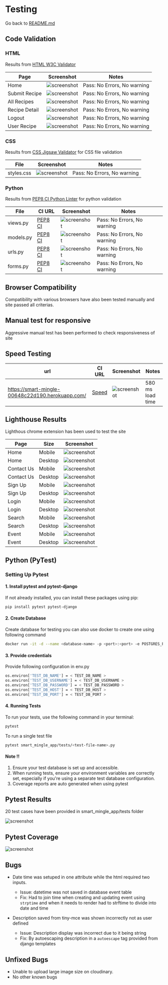 # Testing

Go back to [README.md](README.md)

## Code Validation

### HTML

Results from [HTML W3C Validator](https://validator.w3.org)

| Page         | Screenshot                           | Notes                       |
|--------------|--------------------------------------|-----------------------------|
| Home         | ![screenshot](static/images/testing/validation-w3-home.png) | Pass: No Errors, No warning |
| Submit Recipe        | ![screenshot](static/images/testing/validation-w3-submit.png) | Pass: No Errors, No warning |
| All Recipes | ![screenshot](static/images/testing/validation-w3-allrecipe.png) | Pass: No Errors, No warning |
| Recipe Detail       | ![screenshot](static/images/testing/validation-w3-recipe-detail.png) | Pass: No Errors, No warning |
| Logout         | ![screenshot](static/images/testing/validation-w3-logout.png) | Pass: No Errors, No warning |
| User Recipe          | ![screenshot](static/images/testing/validation-w3-user-recipe.png) | Pass: No Errors, No warning |

### CSS

Results from [CSS Jigsaw Validator](https://jigsaw.w3.org/css-validator) for CSS file validation

| File       | Screenshot                                        | Notes           |
|------------|---------------------------------------------------|-----------------|
| styles.css | ![screenshot](static/images/testing/validation-w3-user-recipe.png) | Pass: No Errors, No warning  |

### Python

Results from [PEP8 CI Python Linter](https://pep8ci.herokuapp.com) for python validation

| File      | CI URL                                  | Screenshot                           | Notes                       |
|-----------|-----------------------------------------|--------------------------------------|-----------------------------|
| views.py  | [PEP8 CI](https://pep8ci.herokuapp.com) | ![screenshot](static/images/testing/pep8-views.png) | Pass: No Errors, No warning |
| models.py | [PEP8 CI](https://pep8ci.herokuapp.com) | ![screenshot](static/images/testing/pep8-models.png) | Pass: No Errors, No warning |
| urls.py   | [PEP8 CI](https://pep8ci.herokuapp.com) | ![screenshot](images/testing/p1.png) | Pass: No Errors, No warning |
| forms.py  | [PEP8 CI](https://pep8ci.herokuapp.com) | ![screenshot](images/testing/p3.png) | Pass: No Errors, No warning |

## Browser Compatibility

Compatibility with various browsers have also been tested manually and site passed all criterias.

## Manual test for responsive

Aggressive manual test has been performed to check responsiveness of site

## Speed Testing

| url                                             | CI URL                                               | Screenshot                            | Notes            |
|-------------------------------------------------|------------------------------------------------------|---------------------------------------|------------------|
| https://smart-mingle-00648c22d190.herokuapp.com/ | [Speed](https://tools.pingdom.com/#6325095843c00000) | ![screenshot](images/testing/s1.png)  | 580 ms load time |

## Lighthouse Results

Lighthous chrome extension has been used to test the site

| Page       | Size    | Screenshot                            | 
|------------|---------|---------------------------------------|
| Home       | Mobile  | ![screenshot]()  | 
| Home       | Desktop | ![screenshot]() | 
| Contact Us | Mobile  | ![screenshot]()  | 
| Contact Us | Desktop | ![screenshot]() | 
| Sign Up    | Mobile  | ![screenshot]()  | 
| Sign Up    | Desktop | ![screenshot]() | 
| Login      | Mobile  | ![screenshot]()  | 
| Login      | Desktop | ![screenshot]() | 
| Search     | Mobile  | ![screenshot]()  | 
| Search     | Desktop | ![screenshot]() | 
| Event      | Mobile  | ![screenshot]()  | 
| Event      | Desktop | ![screenshot]() | 

## Python (PyTest)

### Setting Up Pytest

#### 1. Install pytest and pytest-django

If not already installed, you can install these packages using pip:

```bash
pip install pytest pytest-django
```

#### 2. Create Database

Create database for testing you can also use docker to create one using following command

```bash
docker run -it -d --name <database-name> -p <port>:<port> -e POSTGRES_PASSWORD=<password> <user-name>
```

#### 3. Provide credentials

Provide following configuration in env.py

````bash
os.environ['TEST_DB_NAME'] = < TEST_DB_NAME >
os.environ['TEST_DB_USERNAME'] = < TEST_DB_USERNAME >
os.environ['TEST_DB_PASSWORD'] = < TEST_DB_PASSWORD >
os.environ['TEST_DB_HOST'] = < TEST_DB_HOST >
os.environ['TEST_DB_PORT'] = < TEST_DB_PORT >
````

#### 4. Running Tests

To run your tests, use the following command in your terminal:

```bash
pytest
```

To run a single test file

```bash
pytest smart_mingle_app/tests/<test-file-name>.py
```

#### Note !!

1. Ensure your test database is set up and accessible.
2. When running tests, ensure your environment variables are correctly set, especially if you're using a separate test
   database configuration.
3. Coverage reports are auto generated when using pytest

## Pytest Results

20 test cases have been provided in smart_mingle_app/tests folder

![screenshot](images/testing/test-res.png)

## Pytest Coverage

![screenshot](images/testing/coverage.png)

## Bugs

- Date time was setuped in one attribute while the html required two inputs.

  - Issue: datetime was not saved in database event table
  - Fix: Had to join time when creating and updating event using `strptime` and when it needs to render 
  had to strftime to divide into date and time
  
- Description saved from tiny-mce was shown incorrectly not as user defined
  - Issue: Description display was incorrect due to it being string
  - Fix: By autoescaping description in a `autoescape` tag provided from django templates

## Unfixed Bugs

- Unable to upload large image size on cloudinary.
- No other known bugs